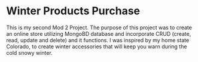 # Winter Products Purchase

This is my second Mod 2 Project. The purpose of this project was to create an online store utilizing MongoBD database and incorporate CRUD (create, read, update and delete) and it functions. I was inspired by my home state Colorado, to create winter accessories that will keep you warn during the cold snowy winter.